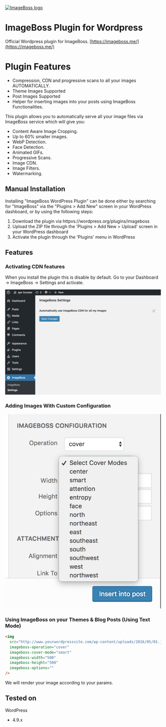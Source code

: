 [![ImageBoss logo](https://img.imageboss.me/width/180/https://imageboss.me/emails/logo-2@2x.png)](https://imageboss.me)

# ImageBoss Plugin for Wordpress

Official Wordpress plugin for ImageBoss.
[https://imageboss.me/](https://imageboss.me/)

# Plugin Features
* Compression, CDN and progressive scans to all your images AUTOMATICALLY.
* Theme Images Supported
* Post Images Supported
* Helper for inserting images into your posts using ImageBoss Functionalities.

This plugin allows you to automatically serve all your image files via ImageBoss service which will give you:
* Content Aware Image Cropping.
* Up to 60% smaller images.
* WebP Detection.
* Face Detection.
* Animated GIFs.
* Progressive Scans.
* Image CDN.
* Image Filters.
* Watermarking.

## Manual Installation
Installing "ImageBoss WordPress Plugin" can be done either by searching for "ImageBoss" via the "Plugins > Add New" screen in your WordPress dashboard, or by using the following steps:

1. Download the plugin via httpvs://wordpress.org/plugins/imageboss
2. Upload the ZIP file through the 'Plugins > Add New > Upload' screen in your WordPress dashboard
3. Activate the plugin through the 'Plugins' menu in WordPress

## Features

### Activating CDN features
When you install the plugin this is disable by default. Go to your Dashboard -> ImageBoss -> Settings and activate.

[![Settings](./assets/screenshot-2.png)](https://imageboss.me)

### Adding Images With Custom Configuration
[![Features](./assets/screenshot-4.png)](https://imageboss.me)

### Using ImageBoss on your Themes & Blog Posts (Using Text Mode)
```html
<img
  src="http://www.yourwordpresssite.com/wp-content/uploads/2016/05/01.jpg"
  imageboss-operation="cover"
  imageboss-cover-mode="smart"
  imageboss-width="500"
  imageboss-height="500"
  imageboss-options=""
/>
```
We will render your image according to your params.

## Tested on
WordPress
  - 4.9.x
